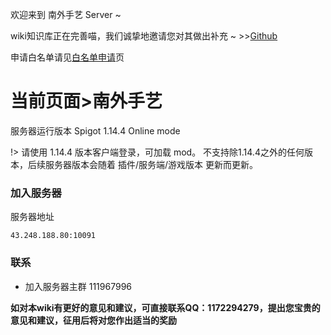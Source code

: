 欢迎来到 南外手艺 Server ~

wiki知识库正在完善喵，我们诚挚地邀请您对其做出补充 ~ >>[Github](https://github.com/Kyomotoi/SpiritWiki.github.io)

申请白名单请见[白名单申请](wiki/whitelist-add.md)页

# 当前页面>南外手艺 

服务器运行版本 Spigot 1.14.4 Online mode

!> 请使用 1.14.4 版本客户端登录，可加载 mod。
不支持除1.14.4之外的任何版本，后续服务器版本会随着 插件/服务端/游戏版本 更新而更新。

### 加入服务器

服务器地址

```
43.248.188.80:10091
```

### 联系

 - 加入服务器主群 111967996


**如对本wiki有更好的意见和建议，可直接联系QQ：1172294279，提出您宝贵的意见和建议，征用后将对您作出适当的奖励**
